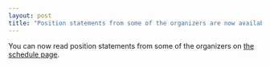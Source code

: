 ```yaml
---
layout: post
title: "Position statements from some of the organizers are now available!"
---
```


You can now read position statements from some of the organizers on <a href="../../../schedule">the schedule page</a>.


